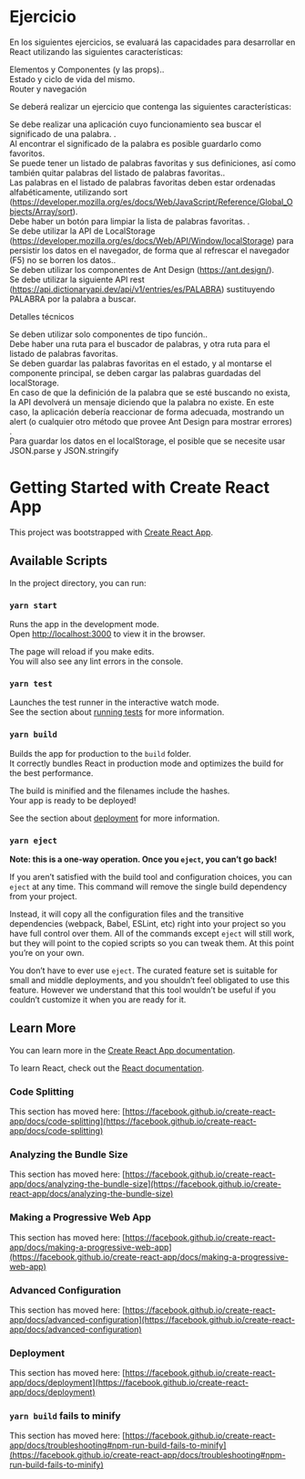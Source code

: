 # Ejercicio
En los siguientes ejercicios, se evaluará las capacidades para desarrollar en React utilizando las siguientes características:

Elementos y Componentes (y las props).\.\
Estado y ciclo de vida del mismo.\
Router y navegación

Se deberá realizar un ejercicio que contenga las siguientes características:

Se debe realizar una aplicación cuyo funcionamiento sea buscar el significado de una palabra. .\
Al encontrar el significado de la palabra es posible guardarlo como favoritos.\
Se puede tener un listado de palabras favoritas y sus definiciones, así como también quitar palabras del listado de palabras favoritas..\
Las palabras en el listado de palabras favoritas deben estar ordenadas alfabéticamente, utilizando sort (https://developer.mozilla.org/es/docs/Web/JavaScript/Reference/Global_Objects/Array/sort).\
Debe haber un botón para limpiar la lista de palabras favoritas. .\
Se debe utilizar la API de LocalStorage (https://developer.mozilla.org/es/docs/Web/API/Window/localStorage) para persistir los datos en el navegador, de forma que al refrescar el navegador (F5) no se borren los datos..\
Se deben utilizar los componentes de Ant Design (https://ant.design/).\
Se debe utilizar la siguiente API rest (https://api.dictionaryapi.dev/api/v1/entries/es/PALABRA) sustituyendo PALABRA por la palabra a buscar. 


 
Detalles técnicos

Se deben utilizar solo componentes de tipo función..\
Debe haber una ruta para el buscador de palabras, y otra ruta para el listado de palabras favoritas.\
Se deben guardar las palabras favoritas en el estado, y al montarse el componente principal, se deben cargar las palabras guardadas del localStorage.\
En caso de que la definición de la palabra que se esté buscando no exista, la API devolverá un mensaje diciendo que la palabra no existe. En este caso, la aplicación debería reaccionar de forma adecuada, mostrando un alert (o cualquier otro método que provee Ant Design para mostrar errores) .\
Para guardar los datos en el localStorage, el posible que se necesite usar JSON.parse y JSON.stringify

# Getting Started with Create React App

This project was bootstrapped with [Create React App](https://github.com/facebook/create-react-app).

## Available Scripts

In the project directory, you can run:

### `yarn start`

Runs the app in the development mode.\
Open [http://localhost:3000](http://localhost:3000) to view it in the browser.

The page will reload if you make edits.\
You will also see any lint errors in the console.

### `yarn test`

Launches the test runner in the interactive watch mode.\
See the section about [running tests](https://facebook.github.io/create-react-app/docs/running-tests) for more information.

### `yarn build`

Builds the app for production to the `build` folder.\
It correctly bundles React in production mode and optimizes the build for the best performance.

The build is minified and the filenames include the hashes.\
Your app is ready to be deployed!

See the section about [deployment](https://facebook.github.io/create-react-app/docs/deployment) for more information.

### `yarn eject`

**Note: this is a one-way operation. Once you `eject`, you can’t go back!**

If you aren’t satisfied with the build tool and configuration choices, you can `eject` at any time. This command will remove the single build dependency from your project.

Instead, it will copy all the configuration files and the transitive dependencies (webpack, Babel, ESLint, etc) right into your project so you have full control over them. All of the commands except `eject` will still work, but they will point to the copied scripts so you can tweak them. At this point you’re on your own.

You don’t have to ever use `eject`. The curated feature set is suitable for small and middle deployments, and you shouldn’t feel obligated to use this feature. However we understand that this tool wouldn’t be useful if you couldn’t customize it when you are ready for it.

## Learn More

You can learn more in the [Create React App documentation](https://facebook.github.io/create-react-app/docs/getting-started).

To learn React, check out the [React documentation](https://reactjs.org/).

### Code Splitting

This section has moved here: [https://facebook.github.io/create-react-app/docs/code-splitting](https://facebook.github.io/create-react-app/docs/code-splitting)

### Analyzing the Bundle Size

This section has moved here: [https://facebook.github.io/create-react-app/docs/analyzing-the-bundle-size](https://facebook.github.io/create-react-app/docs/analyzing-the-bundle-size)

### Making a Progressive Web App

This section has moved here: [https://facebook.github.io/create-react-app/docs/making-a-progressive-web-app](https://facebook.github.io/create-react-app/docs/making-a-progressive-web-app)

### Advanced Configuration

This section has moved here: [https://facebook.github.io/create-react-app/docs/advanced-configuration](https://facebook.github.io/create-react-app/docs/advanced-configuration)

### Deployment

This section has moved here: [https://facebook.github.io/create-react-app/docs/deployment](https://facebook.github.io/create-react-app/docs/deployment)

### `yarn build` fails to minify

This section has moved here: [https://facebook.github.io/create-react-app/docs/troubleshooting#npm-run-build-fails-to-minify](https://facebook.github.io/create-react-app/docs/troubleshooting#npm-run-build-fails-to-minify)
